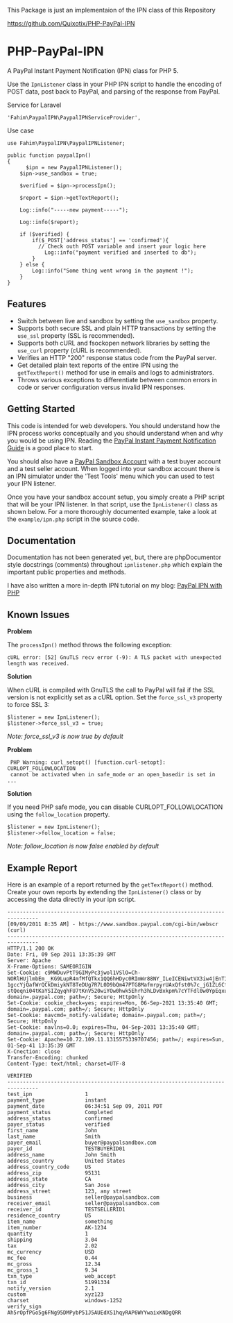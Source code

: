 This Package is just an implementaion of the IPN class of this Repository

https://github.com/Quixotix/PHP-PayPal-IPN



PHP-PayPal-IPN
==============

A PayPal Instant Payment Notification (IPN) class for PHP 5. 

Use the `IpnListener` class in your PHP IPN script to handle the encoding 
of POST data, post back to PayPal, and parsing of the response from PayPal.

Service for Laravel

	'Fahim\PaypalIPN\PaypalIPNServiceProvider',
		
Use case

    use Fahim\PaypalIPN\PaypalIPNListener;
    
    public function paypalIpn()
    {
		  $ipn = new PaypalIPNListener();
    	$ipn->use_sandbox = true;

    	$verified = $ipn->processIpn();

    	$report = $ipn->getTextReport();

    	Log::info("-----new payment-----");
    	
    	Log::info($report);

    	if ($verified) {
        	if($_POST['address_status'] == 'confirmed'){
        	  // Check outh POST variable and insert your logic here
        		Log::info("payment verified and inserted to db");
        	}
    	} else {
        	Log::info("Some thing went wrong in the payment !");
    	}
    }

Features
--------

* Switch between live and sandbox by setting the `use_sandbox` property.
* Supports both secure SSL and plain HTTP transactions by setting the `use_ssl`
  property (SSL is recommended).
* Supports both cURL and fsockopen network libraries by setting the `use_curl`
  property (cURL is recommended).
* Verifies an HTTP &quot;200&quot; response status code from the PayPal server.
* Get detailed plain text reports of the entire IPN using the `getTextReport()` 
  method for use in emails and logs to administrators.
* Throws various exceptions to differentiate between common errors in code or
  server configuration versus invalid IPN responses.


Getting Started
---------------

This code is intended for web developers. You should understand how the IPN
process works conceptually and you should understand when and why you would be
using IPN. Reading the [PayPal Instant Payment Notification Guide][1] is a good
place to start.

You should also have a [PayPal Sandbox Account][2] with a test buyer account and
a test seller account. When logged into your sandbox account there is an IPN
simulator under the 'Test Tools' menu which you can used to test your IPN 
listener.

[1]: https://cms.paypal.com/cms_content/US/en_US/files/developer/IPNGuide.pdf
[2]: https://developer.paypal.com

Once you have your sandbox account setup, you simply create a PHP script that
will be your IPN listener. In that script, use the `IpnListener()` class as shown
below. For a more thoroughly documented example, take a look at the 
`example/ipn.php` script in the source code.

Documentation
-------------

Documentation has not been generated yet, but, there are phpDocumentor style
docstrings (comments) throughout `ipnlistener.php` which explain the important
public properties and methods.

I have also written a more in-depth IPN tutorial on my blog: [PayPal IPN with PHP][3]

[3]: http://www.micahcarrick.com/paypal-ipn-with-php.html


Known Issues
------------

__Problem__

The `processIpn()` method throws the following exception:

    cURL error: [52] GnuTLS recv error (-9): A TLS packet with unexpected length was received.

__Solution__

When cURL is compiled with GnuTLS the call to PayPal will fail if the SSL version
is not explicitly set as a cURL option. Set the `force_ssl_v3` property to force 
SSL 3:

    $listener = new IpnListener();
    $listener->force_ssl_v3 = true;

_Note: force_ssl_v3 is now true by default_



__Problem__

     PHP Warning: curl_setopt() [function.curl-setopt]: CURLOPT_FOLLOWLOCATION 
     cannot be activated when in safe_mode or an open_basedir is set in ...

__Solution__

If you need PHP safe mode, you can disable CURLOPT_FOLLOWLOCATION using the
`follow_location` property.

    $listener = new IpnListener();
    $listener->follow_location = false;

_Note: follow_location is now false enabled by default_


Example Report
--------------

Here is an example of a report returned by the `getTextReport()` method. Create
your own reports by extending the `IpnListener()` class or by accessing the data
directly in your ipn script.

    --------------------------------------------------------------------------------
    [09/09/2011 8:35 AM] - https://www.sandbox.paypal.com/cgi-bin/webscr (curl)
    --------------------------------------------------------------------------------
    HTTP/1.1 200 OK
    Date: Fri, 09 Sep 2011 13:35:39 GMT
    Server: Apache
    X-Frame-Options: SAMEORIGIN
    Set-Cookie: c9MWDuvPtT9GIMyPc3jwol1VSlO=Ch-NORlHUjlmbEm__KG9LupR4mfMfQTkx1QQ6hHDyc0RImWr88NY_ILeICENiwtVX3iw4jEnT1-1gccYjQafWrQCkDmiykNT8TeDUg7R7L0D9bQm47PTG8MafmrpyrUAxQfst0%7c_jG1ZL6CffJgwrC-stQeqni04tKaYSIZqyqhFU7tKnV520wiYOw0hwk5Ehrh3hLDvBxkpm%7cYTFdl0w0YpEqxu0D1jDTVTlEGXlmLs4wob2Glu9htpZkFV9O2aCyfQ4CvA2kLJmlI6YiXm%7c1315575340; domain=.paypal.com; path=/; Secure; HttpOnly
    Set-Cookie: cookie_check=yes; expires=Mon, 06-Sep-2021 13:35:40 GMT; domain=.paypal.com; path=/; Secure; HttpOnly
    Set-Cookie: navcmd=_notify-validate; domain=.paypal.com; path=/; Secure; HttpOnly
    Set-Cookie: navlns=0.0; expires=Thu, 04-Sep-2031 13:35:40 GMT; domain=.paypal.com; path=/; Secure; HttpOnly
    Set-Cookie: Apache=10.72.109.11.1315575339707456; path=/; expires=Sun, 01-Sep-41 13:35:39 GMT
    X-Cnection: close
    Transfer-Encoding: chunked
    Content-Type: text/html; charset=UTF-8

    VERIFIED
    --------------------------------------------------------------------------------
    test_ipn                 1
    payment_type             instant
    payment_date             06:34:51 Sep 09, 2011 PDT
    payment_status           Completed
    address_status           confirmed
    payer_status             verified
    first_name               John
    last_name                Smith
    payer_email              buyer@paypalsandbox.com
    payer_id                 TESTBUYERID01
    address_name             John Smith
    address_country          United States
    address_country_code     US
    address_zip              95131
    address_state            CA
    address_city             San Jose
    address_street           123, any street
    business                 seller@paypalsandbox.com
    receiver_email           seller@paypalsandbox.com
    receiver_id              TESTSELLERID1
    residence_country        US
    item_name                something
    item_number              AK-1234
    quantity                 1
    shipping                 3.04
    tax                      2.02
    mc_currency              USD
    mc_fee                   0.44
    mc_gross                 12.34
    mc_gross_1               9.34
    txn_type                 web_accept
    txn_id                   51991334
    notify_version           2.1
    custom                   xyz123
    charset                  windows-1252
    verify_sign              Ah5rOpfPGo5g6FNg95DMPybP51J5AUEdXS1hqyRAP6WYYwaixKNDgQRR
